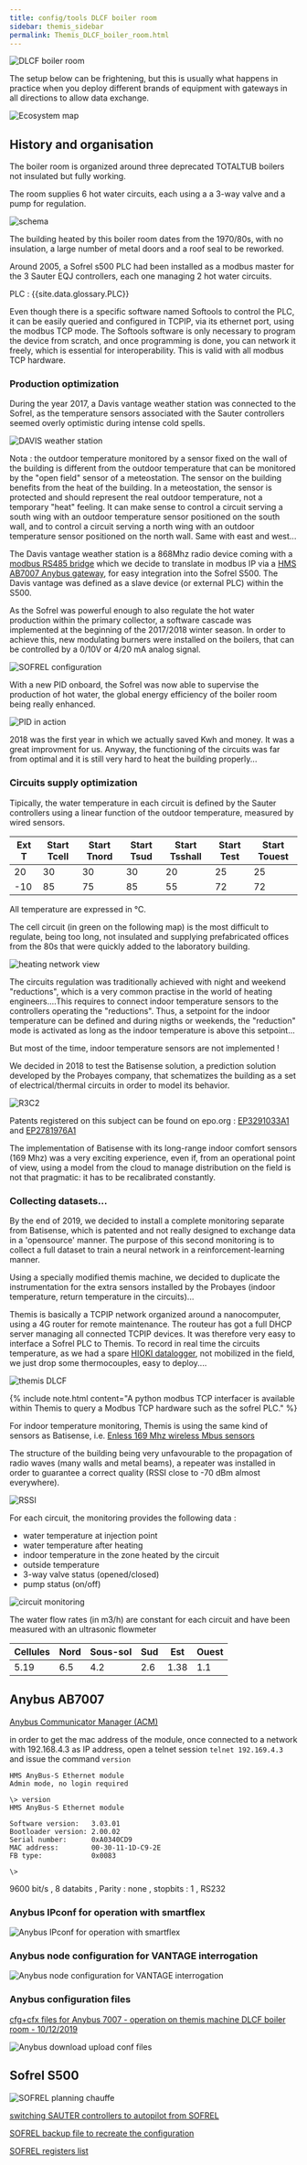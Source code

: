 ```yaml
---
title: config/tools DLCF boiler room
sidebar: themis_sidebar
permalink: Themis_DLCF_boiler_room.html
---
```


![DLCF boiler room](DLCF_boiler_room.jpg)

The setup below can be frightening, but this is usually what happens in practice when you deploy different brands of equipment with gateways in all directions to allow data exchange.

![Ecosystem map](ecosysteme_DLCF_boiler_room.jpg)

## History and organisation

The boiler room is organized around three deprecated TOTALTUB boilers not insulated but fully working.

The room supplies 6 hot water circuits, each using a a 3-way valve and a pump for regulation.

![schema](sch_BR_DLCF.svg)

The building heated by this boiler room dates from the 1970/80s, with no insulation, a large number of metal doors and a roof seal to be reworked.

Around 2005, a Sofrel s500 PLC had been installed as a modbus master for the 3 Sauter EQJ controllers, each one managing 2 hot water circuits.

PLC : {{site.data.glossary.PLC}}

Even though there is a specific software named Softools to control the PLC, it can be easily queried and configured in TCPIP, via its ethernet port, using the modbus TCP mode. 
The Softools software is only necessary to program the device from scratch, and once programming is done, you can network it freely, which is essential for interoperability. 
This is valid with all modbus TCP hardware.

### Production optimization

During the year 2017, a Davis vantage weather station was connected to the Sofrel, as the temperature sensors associated with the Sauter controllers seemed overly optimistic during intense cold spells.

![DAVIS weather station](vantage_DAVIS.jpg)

Nota : the outdoor temperature monitored by a sensor fixed on the wall of the building is different from the outdoor temperature that can be monitored by the "open field" sensor of a meteostation. The sensor on the building benefits from the heat of the building. In a meteostation, the sensor is protected and should represent the real outdoor temperature, not a temporary "heat" feeling. 
It can make sense to control a circuit serving a south wing with an outdoor temperature sensor positioned on the south wall, and to control a circuit serving a north wing with an outdoor temperature sensor positioned on the north wall. Same with east and west...

The Davis vantage weather station is a 868Mhz radio device coming with a [modbus RS485 bridge](manuel_6537_F_ver10ct.pdf) which we decide to translate 
in modbus IP via a [HMS AB7007 Anybus gateway](https://www.anybus.com/fr/support/file-doc-downloads/communicator-specific/?ordercode=AB7007), for easy integration into the Sofrel S500. The Davis vantage was defined as a slave device (or external PLC) within the S500.

As the Sofrel was powerful enough to also regulate the hot water production within the primary collector, a software cascade was implemented at the beginning of the 2017/2018 winter season.
In order to achieve this, new modulating burners were installed on the boilers, that can be controlled by a 0/10V or 4/20 mA analog signal.

![SOFREL configuration](SOFREL_confc.svg)

With a new PID onboard, the Sofrel was now able to supervise the production of hot water, the global energy efficiency of the boiler room being really enhanced.

![PID in action](PID_heat_production.png)

2018 was the first year in which we actually saved Kwh and money. It was a great improvment for us.
Anyway, the functioning of the circuits was far from optimal and it is still very hard to heat the building properly...


### Circuits supply optimization

Tipically, the water temperature in each circuit is defined by the Sauter controllers using a linear function of the outdoor temperature, measured by wired sensors.

Ext T	|Start Tcell|	Start Tnord	|Start Tsud|	Start Tsshall|Start Test|Start Touest
--|--|--|--|--|--|--
20|30|30|30|20|25|25
-10|85|75|85|55|72|72

All temperature are expressed in °C.

The cell circuit (in green on the following map) is the most difficult to regulate, being too long, not insulated and supplying prefabricated offices from the 80s that were quickly added to the laboratory building.

![heating network view](heating_network_DLCFd.png)

The circuits regulation was traditionally achieved with night and weekend "reductions", which is a very common practise in the world of heating engineers....This requires to connect indoor temperature sensors to the controllers operating the "reductions". Thus, a setpoint for the indoor temperature can be defined and during nigths or weekends, the "reduction" mode is activated as long as the indoor temperature is above this setpoint...

But most of the time, indoor temperature sensors are not implemented !

We decided in 2018 to test the Batisense solution, a prediction solution developed by the Probayes company, that schematizes the building as a set of electrical/thermal circuits in order to model its behavior.

![R3C2](R3C2_modelb.svg)

Patents registered on this subject can be found on epo.org :
[EP3291033A1](https://worldwide.espacenet.com/patent/search/family/057209577/publication/EP3291033A1)
 and 
[EP2781976A1](https://worldwide.espacenet.com/patent/search/family/048656084/publication/EP2781976A1)

The implementation of Batisense with its long-range indoor comfort sensors (169 Mhz) was a very exciting experience, even if, from an operational point of view, using a model from the cloud to manage distribution on the field is not that pragmatic: it has to be recalibrated constantly.

### Collecting datasets...

By the end of 2019, we decided to install a complete monitoring separate from Batisense, which is patented and not really designed to exchange data in a 'opensource' manner. The purpose of this second monitoring is to collect a full dataset to train a neural network in a reinforcement-learning manner.

Using a specially modified themis machine, we decided to duplicate the instrumentation for the extra sensors installed by the Probayes (indoor temperature, return temperature in the circuits)...

Themis is basically a TCPIP network organized around a nanocomputer, using a 4G router for remote maintenance. The routeur has got a full DHCP server managing all connected TCPIP devices. It was therefore very easy to interface a Sofrel PLC to Themis. To record in real time the circuits temperature, as we had a spare [HIOKI datalogger](Themis_fluid_T_mes.html), not mobilized in the field, we just drop some thermocouples, easy to deploy....

![themis DLCF](Themis_DLCF_small.png)

{% include note.html content="A python modbus TCP interfacer is available within Themis to query a Modbus TCP hardware such as the sofrel PLC." %}

For indoor temperature monitoring, Themis is using the same kind of sensors as Batisense, i.e. [Enless 169 Mhz wireless Mbus sensors](TRH_recording.html)

The structure of the building being very unfavourable to the propagation of radio waves (many walls and metal beams), a repeater was installed in order to guarantee a correct quality (RSSI close to -70 dBm almost everywhere).

![RSSI](RSSI_Cerema.png)

For each circuit, the monitoring provides the following data :
- water temperature at injection point
- water temperature after heating
- indoor temperature in the zone heated by the circuit
- outside temperature
- 3-way valve status (opened/closed)
- pump status (on/off)

![circuit monitoring](circuit_monitoring.png)

The water flow rates (in m3/h) are constant for each circuit and have been measured with an ultrasonic flowmeter

Cellules|Nord|Sous-sol|Sud|Est|Ouest
--|--|--|--|--|--
5.19|6.5|4.2|2.6|1.38|1.1


## Anybus AB7007

[Anybus Communicator Manager (ACM)](hms-scm-1204-169.zip)

in order to get the mac address of the module, once connected to a network with 192.168.4.3 as IP address, open a telnet session `telnet 192.169.4.3` and issue the command `version`

```
HMS AnyBus-S Ethernet module
Admin mode, no login required

\> version
HMS AnyBus-S Ethernet module

Software version:   3.03.01
Bootloader version: 2.00.02
Serial number:      0xA0340CD9
MAC address:        00-30-11-1D-C9-2E
FB type:            0x0083

\>

```

9600 bit/s
, 8 databits
, Parity : none
, stopbits : 1
, RS232

### Anybus IPconf for operation with smartflex

![Anybus IPconf for operation with smartflex](Anybus_IPconfig_on_smartflex.png)

### Anybus node configuration for VANTAGE interrogation

![Anybus node configuration for VANTAGE interrogation](Anybus_subnetwork_details_configuration.png)

### Anybus configuration files

[cfg+cfx files for Anybus 7007 - operation on themis machine DLCF boiler room - 10/12/2019](VANTAGE_HMS_10_12_2019.zip)

![Anybus download upload conf files](Anybus_download_upload.png)

## Sofrel S500

![SOFREL planning chauffe](planning_non_chauffage.png)

[switching SAUTER controllers to autopilot from SOFREL](SAUTER_auto_mode.pdf)

[SOFREL backup file to recreate the configuration](S500_10_12_2019.ica)

[SOFREL registers list](registres_modbus_afterEICwork.ods)


